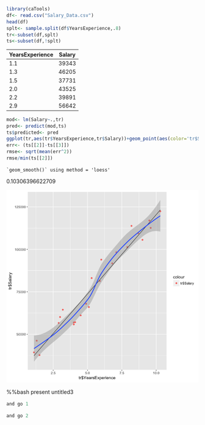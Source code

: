 


```R
library(caTools)
df<- read.csv("Salary_Data.csv")
head(df)
splt<- sample.split(df$YearsExperience,.8)
tr<-subset(df,splt)
ts<-subset(df,!splt)
```


<table>
<thead><tr><th scope=col>YearsExperience</th><th scope=col>Salary</th></tr></thead>
<tbody>
	<tr><td>1.1  </td><td>39343</td></tr>
	<tr><td>1.3  </td><td>46205</td></tr>
	<tr><td>1.5  </td><td>37731</td></tr>
	<tr><td>2.0  </td><td>43525</td></tr>
	<tr><td>2.2  </td><td>39891</td></tr>
	<tr><td>2.9  </td><td>56642</td></tr>
</tbody>
</table>




```R
mod<- lm(Salary~.,tr)
pred<- predict(mod,ts)
ts$predicted<- pred
ggplot(tr,aes(tr$YearsExperience,tr$Salary))+geom_point(aes(color='tr$Salary'))+ geom_line(aes(tr$YearsExperience,predict(mod,tr)))+ stat_smooth()
err<- (ts[[2]]-ts[[3]])
rmse<- sqrt(mean(err^2))
rmse/min(ts[[2]])
```

    `geom_smooth()` using method = 'loess'





0.10306396622709



![png](Untitled3_files/Untitled3_1_3.png)

%%bash
present untitled3

```R
and go 1
```


```R
and go 2
```
